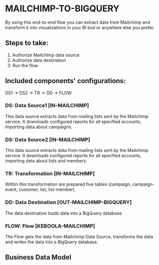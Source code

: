 # MAILCHIMP-TO-BIGQUERY

By using this end-to-end flow you can extract data from Mailchimp and transform it into visualizations in your BI tool or anywhere else you prefer.

## Steps to take:
1. Authorize Mailchimp data source
2. Authorize data destination
3. Run the flow

## Included components' configurations:

DS1 -> DS2 -> TR -> DD -> FLOW


### DS: Data Source1 [IN-MAILCHIMP]

This data source extracts data from mailing lists sent by the Mailchimp service. It downloads configured reports for all specified accounts, importing data about campaigns.

### DS: Data Source2 [IN-MAILCHIMP]

This data source extracts data from mailing lists sent by the Mailchimp service. It downloads configured reports for all specified accounts, importing data about lists and members.

### TR: Transformation [IN-MAILCHIMP] 

Within this transformation are prepared five tables (campaign, campaign-event, customer, list, list-member).

### DD: Data Destination [OUT-MAILCHIMP-BIGQUERY]

The data destination loads data into a BigQuery database.

### FLOW: Flow [KEBOOLA-MAILCHIMP] 

The Flow gets the data from Mailchimp Data Source, transforms the data and writes the data into a BigQuery database.

## Business Data Model






